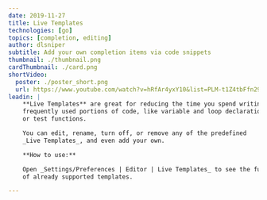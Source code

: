 ```yaml
---
date: 2019-11-27
title: Live Templates
technologies: [go]
topics: [completion, editing]
author: dlsniper
subtitle: Add your own completion items via code snippets
thumbnail: ./thumbnail.png
cardThumbnail: ./card.png
shortVideo:
  poster: ./poster_short.png
  url: https://www.youtube.com/watch?v=hRfAr4yxY10&list=PLM-t1Z4tbFfn291KlSOQE_ulCAyzXO3uA
leadin: |
    **Live Templates** are great for reducing the time you spend writing
    frequently used portions of code, like variable and loop declarations, 
    or test functions.

    You can edit, rename, turn off, or remove any of the predefined
    _Live Templates_, and even add your own.

    **How to use:**

    Open _Settings/Preferences | Editor | Live Templates_ to see the full list
    of already supported templates.

---
```

